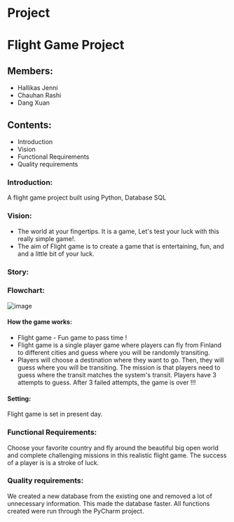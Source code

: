 # Project
# Flight Game Project
## Members:
- Hallikas Jenni
- Chauhan Rashi
- Dang Xuan
## Contents:
- Introduction
- Vision
- Functional Requirements
- Quality requirements

### Introduction:
A flight game project built using Python, Database SQL

### Vision:
- The world at your fingertips. It is a game, Let's test your luck with this really simple game!.
- The aim of Flight game is to create a game that is entertaining, fun, and and a little bit of your luck. 

### Story:


### Flowchart:
![image](https://user-images.githubusercontent.com/102602490/195088791-1e25afd9-b39d-40c0-ae7d-4d237ad57ec8.png)


#### How the game works:
- Flight game - Fun game to pass time !
- Flight game is a single player game where players can fly from Finland to different cities and guess where you will be randomly transiting.
- Players will choose a destination where they want to go. Then, they will guess where you will be transiting. The mission is that players need to guess where the transit matches the system's transit. Players have 3 attempts to guess. After 3 failed attempts, the game is over !!!

#### Setting:
Flight game is set in present day.

### Functional Requirements:
Choose your favorite country and fly around the beautiful big open world and complete challenging missions in this realistic flight game. The success of a player is is a stroke of luck.

### Quality requirements:
We created a new database from the existing one and removed a lot of unnecessary information. This made the database faster. All functions created were run through the PyCharm project. 
